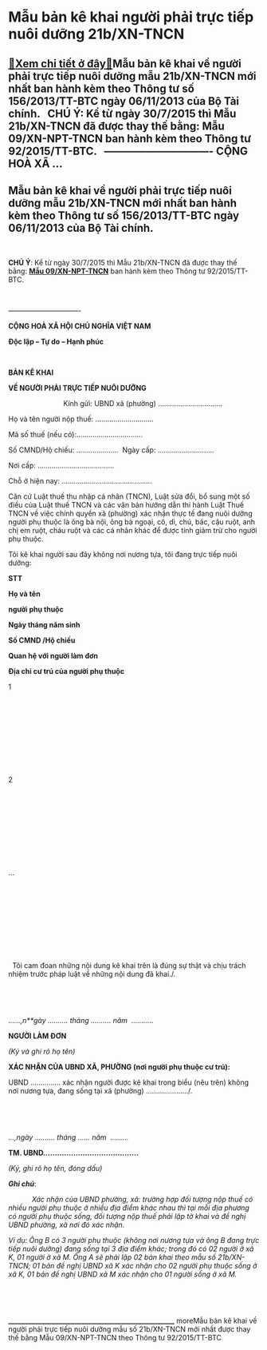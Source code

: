 Mẫu bản kê khai người phải trực tiếp nuôi dưỡng 21b/XN-TNCN
===========================================================

[:gift:Xem chi tiết ở đây:gift:](https://hddtvn.com/mau-ban-ke-khai-nguoi-phai-truc-tiep-nuoi-duong-21b-xn-tncn/)Mẫu bản kê khai về người phải trực tiếp nuôi dưỡng mẫu 21b/XN-TNCN mới nhất ban hành kèm theo Thông tư số 156/2013/TT-BTC ngày 06/11/2013 của Bộ Tài chính.   CHÚ Ý: Kể từ ngày 30/7/2015 thì Mẫu 21b/XN-TNCN đã được thay thế bằng: Mẫu 09/XN-NPT-TNCN ban hành kèm theo Thông tư 92/2015/TT-BTC.   ——————————- CỘNG HOÀ XÃ …
--------------------------------------------------------------------------------------------------------------------------------------------------------------------------------------------------------------------------------------------------------------------------------------------------------------------------------------------



Mẫu bản kê khai về người phải trực tiếp nuôi dưỡng mẫu 21b/XN-TNCN mới nhất ban hành kèm theo Thông tư số 156/2013/TT-BTC ngày 06/11/2013 của Bộ Tài chính.
-------------------------------------------------------------------------------------------------------------------------------------------------------------


 






  

**CHÚ Ý**: Kể từ ngày 30/7/2015 thì Mẫu 21b/XN-TNCN đã được thay thế bằng: **[Mẫu 09/XN-NPT-TNCN](# "mẫu 09/xn-npt-tncn bản kê khai người trực tiếp nuôi dưỡng")** ban hành kèm theo Thông tư 92/2015/TT-BTC.  

  




——————————-

**CỘNG HOÀ XÃ HỘI CHỦ NGHĨA VIỆT NAM**  

**Độc lập – Tự do – Hạnh phúc**  

    

  
  

**BẢN KÊ KHAI**  

**VỀ NGƯỜI PHẢI TRỰC TIẾP NUÔI DƯỠNG**  

  
                          Kính gửi: UBND xã (phường) …………………………..


Họ và tên người nộp thuế: …….……………….…  

Mã số thuế (nếu có):……………………………  

Số CMND/Hộ chiếu: …..………….…  Ngày cấp: ……………………….  

Nơi cấp: ………………………………..  

Chỗ ở hiện nay: ………………………………………


Căn cứ Luật thuế thu nhập cá nhân (TNCN), Luật sửa đổi, bổ sung một số điều của Luật thuế TNCN và các văn bản hướng dẫn thi hành Luật Thuế TNCN về việc chính quyền xã (phường) xác nhận thực tế đang nuôi dưỡng người phụ thuộc là ông bà nội, ông bà ngoại, cô, dì, chú, bác, cậu ruột, anh chị em ruột, cháu ruột và các cá nhân khác để được tính giảm trừ cho người phụ thuộc.


Tôi kê khai người sau đây không nơi nương tựa, tôi đang trực tiếp nuôi dưỡng:






**STT**

**Họ và tên**   

**người phụ thuộc**

**Ngày tháng năm sinh**

**Số CMND /Hộ chiếu**

**Quan hệ với người làm đơn**

**Địa chỉ cư trú của người phụ thuộc**



1

 

 

 

 

 



2

 

 

 

 

 



…

 

 

 

 

 




  
Tôi cam đoan những nội dung kê khai trên là đúng sự thật và chịu trách nhiệm trước pháp luật về những nội dung đã khai./.






   

  

*……,n**gày ………. tháng …….… năm  ………..*  

**NGƯỜI LÀM ĐƠN**  

*(Ký và ghi rõ họ tên)*




**XÁC NHẬN CỦA UBND XÃ, PHƯỜNG (nơi người phụ thuộc cư trú):**  

UBND …………… xác nhận người được kê khai trong biểu (nêu trên) không nơi nương tựa, đang sống tại xã (phường) …………………/.






   

  

*…,ngày ………. tháng …… năm  ………*  

**TM. UBND………………………….……….**  

*(Ký, ghi rõ họ tên, đóng dấu)*




***Ghi chú***:  

            *Xác nhận của UBND phường, xã: trường hợp đối tượng nộp thuế có nhiều người phụ thuộc ở nhiều địa điểm khác nhau thì tại mỗi địa phương có người phụ thuộc sống, đối tượng nộp thuế phải lập tờ khai và đề nghị UBND phường, xã nơi đó xác nhận.*   

*Ví dụ: Ông B có 3 người phụ thuộc (không nơi nương tựa và ông B đang trực tiếp nuôi dưỡng) đang sống tại 3 địa điểm khác; trong đó có 02 người ở xã K, 01 người ở xã M. Ông A sẽ phải lập 02 bản khai theo mẫu số 21b/XN-TNCN; 01 bản đề nghị UBND xã K xác nhận cho 02 người phụ thuộc sống ở xã K, 01 bản đề nghị UBND xã M xác nhận cho 01 người sống ở xã M.*  

   

 




**\_\_\_\_\_\_\_\_\_\_\_\_\_\_\_\_\_\_\_\_\_\_\_\_\_\_\_\_\_\_\_\_\_\_\_\_\_\_\_\_\_\_\_\_\_\_\_\_\_\_**
moreMẫu bản kê khai về người phải trực tiếp nuôi dưỡng mẫu số 21b/XN-TNCN mới nhất được thay thế bằng Mẫu 09/XN-NPT-TNCN theo Thông tư 92/2015/TT-BTC

